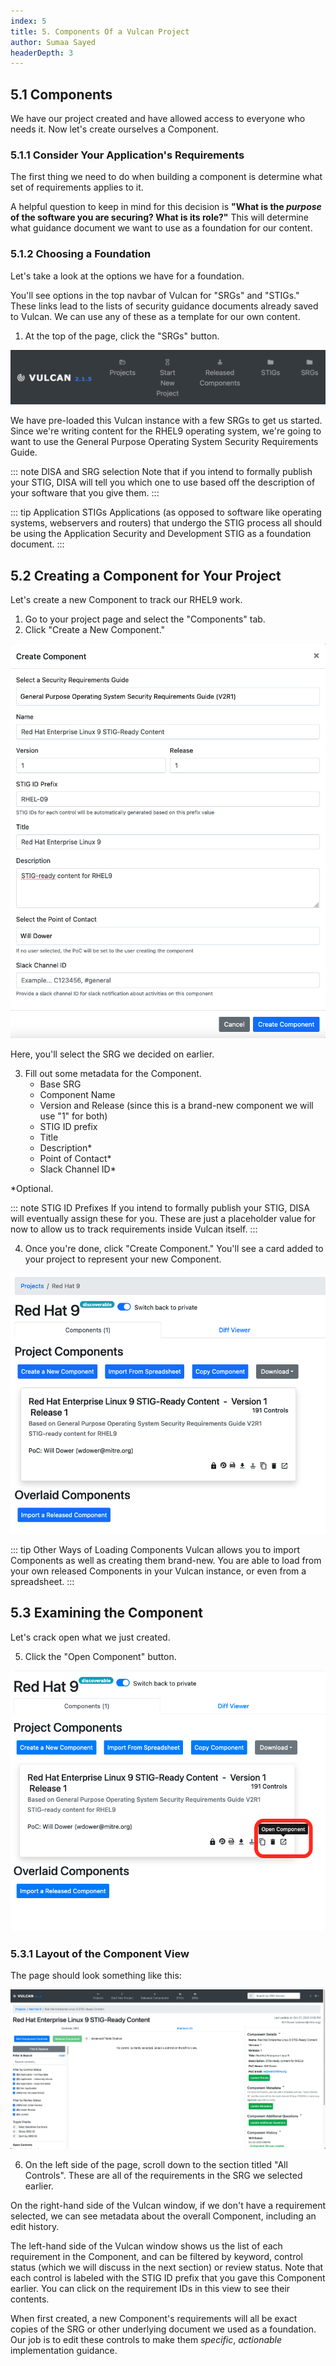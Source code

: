 ```yaml
---
index: 5
title: 5. Components Of a Vulcan Project
author: Sumaa Sayed
headerDepth: 3
---
```


## 5.1 Components

We have our project created and have allowed access to everyone who needs it. Now let's create ourselves a Component.

### 5.1.1 Consider Your Application's Requirements

The first thing we need to do when building a component is determine what set of requirements applies to it.

A helpful question to keep in mind for this decision is **"What is the *purpose* of the software you are securing? What is its role?"** This will determine what guidance document we want to use as a foundation for our content.

### 5.1.2 Choosing a Foundation

Let's take a look at the options we have for a foundation.

You'll see options in the top navbar of Vulcan for "SRGs" and "STIGs." These links lead to the lists of security guidance documents already saved to Vulcan. We can use any of these as a template for our own content.

1. At the top of the page, click the "SRGs" button.

![Vulcan Navbar](../../assets/img/Vulcan_Menu.png)

We have pre-loaded this Vulcan instance with a few SRGs to get us started. Since we're writing content for the RHEL9 operating system, we're going to want to use the General Purpose Operating System Security Requirements Guide.

::: note DISA and SRG selection
Note that if you intend to formally publish your STIG, DISA will tell you which one to use based off the description of your software that you give them.
:::

::: tip Application STIGs
Applications (as opposed to software like operating systems, webservers and routers) that undergo the STIG process all should be using the Application Security and Development STIG as a foundation document. 
:::

## 5.2 Creating a Component for Your Project

Let's create a new Component to track our RHEL9 work.

1. Go to your project page and select the "Components" tab.
2. Click "Create a New Component."

![Creating The Component](../../assets/img/create_component.png)

Here, you'll select the SRG we decided on earlier.

3. Fill out some metadata for the Component.
    - Base SRG
    - Component Name
    - Version and Release (since this is a brand-new component we will use "1" for both)
    - STIG ID prefix
    - Title
    - Description*
    - Point of Contact*
    - Slack Channel ID*

*Optional.

::: note STIG ID Prefixes
If you intend to formally publish your STIG, DISA will eventually assign these for you. These are just a placeholder value for now to allow us to track requirements inside Vulcan itself.
:::

4. Once you're done, click "Create Component." You'll see a card added to your project to represent your new Component.

![New Component](../../assets/img/created_component.png)

::: tip Other Ways of Loading Components
Vulcan allows you to import Components as well as creating them brand-new. You are able to load from your own released Components in your Vulcan instance, or even from a spreadsheet.
:::

## 5.3 Examining the Component

Let's crack open what we just created.

5. Click the "Open Component" button.

![An Open Component](../../assets/img/open_component.png)

### 5.3.1 Layout of the Component View

The page should look something like this: 

![Inside the Component](../../assets/img/component_view.png)

6. On the left side of the page, scroll down to the section titled "All Controls". These are all of the requirements in the SRG we selected earlier.

On the right-hand side of the Vulcan window, if we don't have a requirement selected, we can see metadata about the overall Component, including an edit history.

The left-hand side of the Vulcan window shows us the list of each requirement in the Component, and can be filtered by keyword, control status (which we will discuss in the next section) or review status. Note that each control is labeled with the STIG ID prefix that you gave this Component earlier. You can click on the requirement IDs in this view to see their contents.

When first created, a new Component's requirements will all be exact copies of the SRG or other underlying document we used as a foundation. Our job is to edit these controls to make them *specific*, *actionable* implementation guidance.